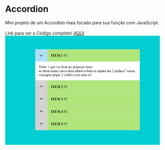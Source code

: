 # Accordion
Mini projeto de um Accordion mais focado para sua função com JavaScript.<br><br>
Link para ver o Código completo! [AQUI](https://codepen.io/Vin-cius-Rodrigues-WINYNERD/pen/eYbLZjV)<br>
<img src="Captura de tela 2023-09-22 171339.png">
